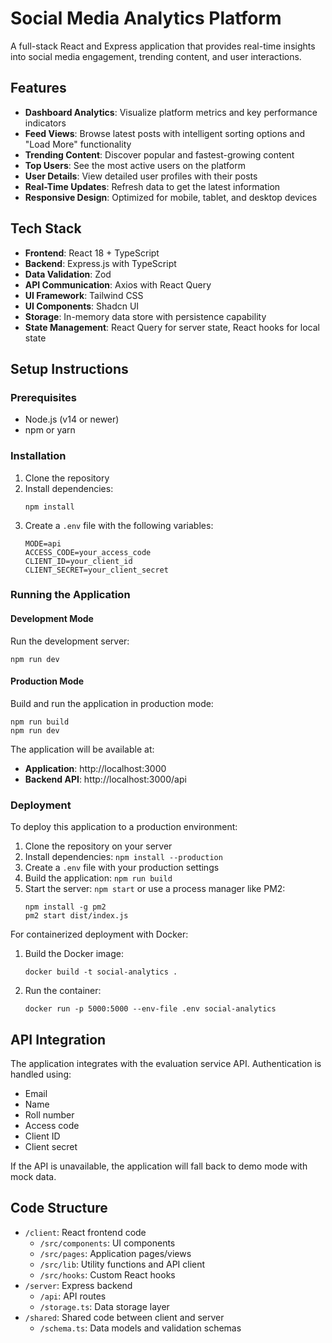 # Social Media Analytics Platform

A full-stack React and Express application that provides real-time insights into social media engagement, trending content, and user interactions.

## Features

- **Dashboard Analytics**: Visualize platform metrics and key performance indicators
- **Feed Views**: Browse latest posts with intelligent sorting options and "Load More" functionality
- **Trending Content**: Discover popular and fastest-growing content
- **Top Users**: See the most active users on the platform
- **User Details**: View detailed user profiles with their posts
- **Real-Time Updates**: Refresh data to get the latest information
- **Responsive Design**: Optimized for mobile, tablet, and desktop devices

## Tech Stack

- **Frontend**: React 18 + TypeScript
- **Backend**: Express.js with TypeScript
- **Data Validation**: Zod
- **API Communication**: Axios with React Query
- **UI Framework**: Tailwind CSS
- **UI Components**: Shadcn UI
- **Storage**: In-memory data store with persistence capability
- **State Management**: React Query for server state, React hooks for local state

## Setup Instructions

### Prerequisites

- Node.js (v14 or newer)
- npm or yarn

### Installation

1. Clone the repository
2. Install dependencies:
   ```
   npm install
   ```
3. Create a `.env` file with the following variables:
   ```
   MODE=api
   ACCESS_CODE=your_access_code
   CLIENT_ID=your_client_id
   CLIENT_SECRET=your_client_secret
   ```

### Running the Application

#### Development Mode
Run the development server:
```
npm run dev
```

#### Production Mode
Build and run the application in production mode:
```
npm run build
npm run dev
```

The application will be available at:
- **Application**: http://localhost:3000
- **Backend API**: http://localhost:3000/api

### Deployment

To deploy this application to a production environment:

1. Clone the repository on your server
2. Install dependencies: `npm install --production`
3. Create a `.env` file with your production settings
4. Build the application: `npm run build`
5. Start the server: `npm start` or use a process manager like PM2:
   ```
   npm install -g pm2
   pm2 start dist/index.js
   ```

For containerized deployment with Docker:

1. Build the Docker image:
   ```
   docker build -t social-analytics .
   ```
2. Run the container:
   ```
   docker run -p 5000:5000 --env-file .env social-analytics
   ```

## API Integration

The application integrates with the evaluation service API. Authentication is handled using:
- Email
- Name
- Roll number
- Access code
- Client ID
- Client secret

If the API is unavailable, the application will fall back to demo mode with mock data.

## Code Structure

- `/client`: React frontend code
  - `/src/components`: UI components
  - `/src/pages`: Application pages/views
  - `/src/lib`: Utility functions and API client
  - `/src/hooks`: Custom React hooks
- `/server`: Express backend
  - `/api`: API routes
  - `/storage.ts`: Data storage layer
- `/shared`: Shared code between client and server
  - `/schema.ts`: Data models and validation schemas